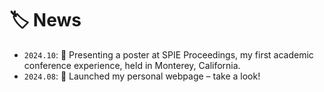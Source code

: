 # 🏷️ News
- `2024.10`: 🎉 Presenting a poster at SPIE Proceedings, my first academic conference experience, held in Monterey, California.
- `2024.08`: 🎉 Launched my personal webpage – take a look!
